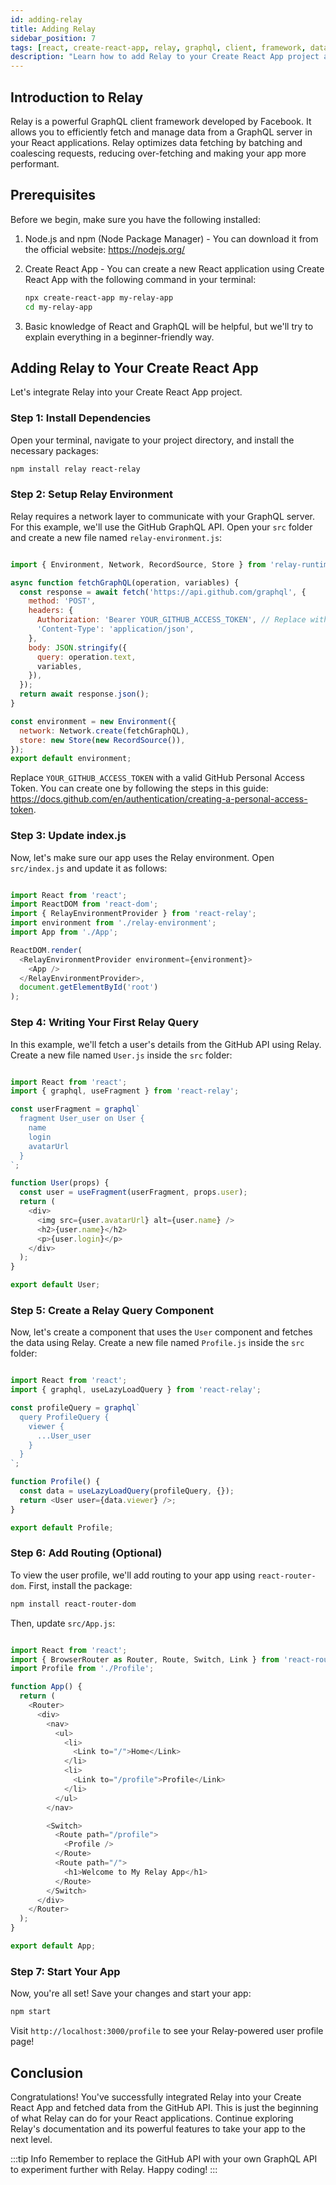 ```yaml
---
id: adding-relay
title: Adding Relay
sidebar_position: 7
tags: [react, create-react-app, relay, graphql, client, framework, data-fetching, graphql-server, relay-environment, relay-query, relay-fragment, relay-component, relay-routing, react-router-dom]
description: "Learn how to add Relay to your Create React App project and fetch data from a GraphQL server. Follow the steps to set up Relay, create a Relay environment, and write your first Relay query."
---
```


## Introduction to Relay

Relay is a powerful GraphQL client framework developed by Facebook. It allows you to efficiently fetch and manage data from a GraphQL server in your React applications. Relay optimizes data fetching by batching and coalescing requests, reducing over-fetching and making your app more performant.

## Prerequisites

Before we begin, make sure you have the following installed:

1. Node.js and npm (Node Package Manager) - You can download it from the official website: https://nodejs.org/

2. Create React App - You can create a new React application using Create React App with the following command in your terminal:

    ```bash
    npx create-react-app my-relay-app
    cd my-relay-app
    ```

3. Basic knowledge of React and GraphQL will be helpful, but we'll try to explain everything in a beginner-friendly way.

## Adding Relay to Your Create React App

Let's integrate Relay into your Create React App project.

### Step 1: Install Dependencies

Open your terminal, navigate to your project directory, and install the necessary packages:

```bash
npm install relay react-relay
```

### Step 2: Setup Relay Environment

Relay requires a network layer to communicate with your GraphQL server. For this example, we'll use the GitHub GraphQL API. Open your `src` folder and create a new file named `relay-environment.js`:

```javascript title="src/relay-environment.js" 

import { Environment, Network, RecordSource, Store } from 'relay-runtime';

async function fetchGraphQL(operation, variables) {
  const response = await fetch('https://api.github.com/graphql', {
    method: 'POST',
    headers: {
      Authorization: 'Bearer YOUR_GITHUB_ACCESS_TOKEN', // Replace with your GitHub access token
      'Content-Type': 'application/json',
    },
    body: JSON.stringify({
      query: operation.text,
      variables,
    }),
  });
  return await response.json();
}

const environment = new Environment({
  network: Network.create(fetchGraphQL),
  store: new Store(new RecordSource()),
});
export default environment;
```

Replace `YOUR_GITHUB_ACCESS_TOKEN` with a valid GitHub Personal Access Token. You can create one by following the steps in this guide: https://docs.github.com/en/authentication/creating-a-personal-access-token.

### Step 3: Update index.js

Now, let's make sure our app uses the Relay environment. Open `src/index.js` and update it as follows:

```javascript title="src/index.js"

import React from 'react';
import ReactDOM from 'react-dom';
import { RelayEnvironmentProvider } from 'react-relay';
import environment from './relay-environment';
import App from './App';

ReactDOM.render(
  <RelayEnvironmentProvider environment={environment}>
    <App />
  </RelayEnvironmentProvider>,
  document.getElementById('root')
);
```

### Step 4: Writing Your First Relay Query

In this example, we'll fetch a user's details from the GitHub API using Relay. Create a new file named `User.js` inside the `src` folder:

```javascript title"src/User.js"

import React from 'react';
import { graphql, useFragment } from 'react-relay';

const userFragment = graphql`
  fragment User_user on User {
    name
    login
    avatarUrl
  }
`;

function User(props) {
  const user = useFragment(userFragment, props.user);
  return (
    <div>
      <img src={user.avatarUrl} alt={user.name} />
      <h2>{user.name}</h2>
      <p>{user.login}</p>
    </div>
  );
}

export default User;
```

### Step 5: Create a Relay Query Component

Now, let's create a component that uses the `User` component and fetches the data using Relay. Create a new file named `Profile.js` inside the `src` folder:

```javascript title="src/Profile.js"

import React from 'react';
import { graphql, useLazyLoadQuery } from 'react-relay';

const profileQuery = graphql`
  query ProfileQuery {
    viewer {
      ...User_user
    }
  }
`;

function Profile() {
  const data = useLazyLoadQuery(profileQuery, {});
  return <User user={data.viewer} />;
}

export default Profile;
```

### Step 6: Add Routing (Optional)

To view the user profile, we'll add routing to your app using `react-router-dom`. First, install the package:

```bash
npm install react-router-dom
```

Then, update `src/App.js`:

```javascript title="src/App.js"

import React from 'react';
import { BrowserRouter as Router, Route, Switch, Link } from 'react-router-dom';
import Profile from './Profile';

function App() {
  return (
    <Router>
      <div>
        <nav>
          <ul>
            <li>
              <Link to="/">Home</Link>
            </li>
            <li>
              <Link to="/profile">Profile</Link>
            </li>
          </ul>
        </nav>

        <Switch>
          <Route path="/profile">
            <Profile />
          </Route>
          <Route path="/">
            <h1>Welcome to My Relay App</h1>
          </Route>
        </Switch>
      </div>
    </Router>
  );
}

export default App;
```

### Step 7: Start Your App

Now, you're all set! Save your changes and start your app:

```bash
npm start
```

Visit `http://localhost:3000/profile` to see your Relay-powered user profile page!

## Conclusion

Congratulations! You've successfully integrated Relay into your Create React App and fetched data from the GitHub API. This is just the beginning of what Relay can do for your React applications. Continue exploring Relay's documentation and its powerful features to take your app to the next level.

:::tip Info
Remember to replace the GitHub API with your own GraphQL API to experiment further with Relay. Happy coding!
:::